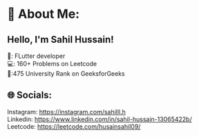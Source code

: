 # 💫 About Me:
 ## Hello, I'm Sahil Hussain!<br>
🔧: FLutter developer<br>💻: 160+ Problems on Leetcode<br> 🏅:475 University Rank on GeeksforGeeks <br>

## 🌐 Socials:
Instagram: https://instagram.com/sahilll.h<br>
Linkedin: https://www.linkedin.com/in/sahil-hussain-13065422b/<br>
Leetcode: https://leetcode.com/husainsahil09/<br>


